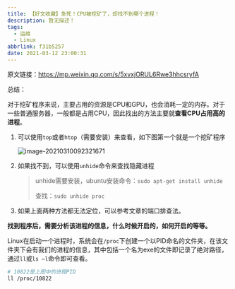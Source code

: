 ```yaml
---
title: 【好文收藏】急死！CPU被挖矿了，却找不到哪个进程！
description: 暂无描述！
tags:
  - 运维
  - Linux
abbrlink: f31b5257
date: 2021-03-12 23:00:31
---
```




原文链接：https://mp.weixin.qq.com/s/5xvxjORUL6Rwe3hhcsryfA



总结：

对于挖矿程序来说，主要占用的资源是CPU和GPU，也会消耗一定的内存。对于一些普通服务器，一般都是占用CPU，因此找出的方法主要就**查看CPU占用高的进程**。

1. 可以使用`top`或者`htop`（需要安装）来查看，如下图第一个就是一个挖矿程序

   ![image-20210310092321671](http://blog.cdn.ionluo.cn/blog/image-20210310092321671.png)

2. 如果找不到，可以使用`unhide`命令来查找隐藏进程

   > unhide需要安装，ubuntu安装命令：`sudo apt-get install unhide`
   >
   > 查找：`sudo unhide proc`

3. 如果上面两种方法都无法定位，可以参考文章的端口排查法。



**找到程序后，需要分析该进程的信息，什么时候开启的，如何开启的等等。**

Linux在启动一个进程时，系统会在`/proc`下创建一个以PID命名的文件夹，在该文件夹下会有我们的进程的信息，其中包括一个名为exe的文件即记录了绝对路径，通过`ll`或`ls –l`命令即可查看。

```bash
# 10822是上图中的进程PID
ll /proc/10822
```

